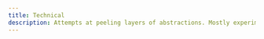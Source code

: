 ```yaml
---
title: Technical
description: Attempts at peeling layers of abstractions. Mostly experimental, contains code or, tragedy.
---
```


